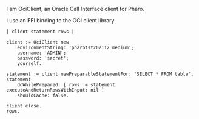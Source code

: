 I am OciClient, an Oracle Call Interface client for Pharo.

I use an FFI binding to the OCI client library.

```
| client statement rows |

client := OciClient new
	environmentString: 'pharotst202112_medium';
	username: 'ADMIN';
	password: 'secret';
	yourself.

statement := client newPreparableStatementFor: 'SELECT * FROM table'.
statement	
	doWhilePrepared: [ rows := statement executeAndReturnRowsWithInput: nil ]
	shouldCache: false.
		
client close.
rows.
```
